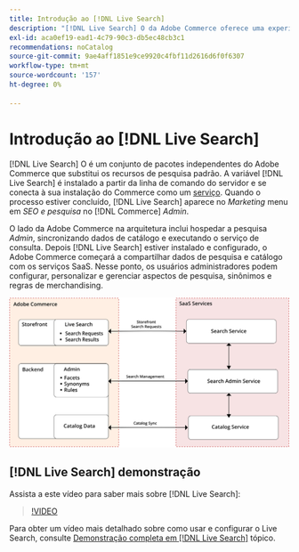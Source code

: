 ```yaml
---
title: Introdução ao [!DNL Live Search]
description: "[!DNL Live Search] O da Adobe Commerce oferece uma experiência de pesquisa ultrarrápida, relevante e intuitiva."
exl-id: aca0ef19-ead1-4c79-90c3-db5ec48cb3c1
recommendations: noCatalog
source-git-commit: 9ae4aff1851e9ce9920c4fbf11d2616d6f0f6307
workflow-type: tm+mt
source-wordcount: '157'
ht-degree: 0%

---
```


# Introdução ao [!DNL Live Search]

[!DNL Live Search] O é um conjunto de pacotes independentes do Adobe Commerce que substitui os recursos de pesquisa padrão. A variável [!DNL Live Search] é instalado a partir da linha de comando do servidor e se conecta à sua instalação do Commerce como um [serviço](../landing/saas.md). Quando o processo estiver concluído, [!DNL Live Search] aparece no *Marketing* menu em *SEO e pesquisa* no [!DNL Commerce] *Admin*.

O lado da Adobe Commerce na arquitetura inclui hospedar a pesquisa *Admin*, sincronizando dados de catálogo e executando o serviço de consulta. Depois [!DNL Live Search] estiver instalado e configurado, o Adobe Commerce começará a compartilhar dados de pesquisa e catálogo com os serviços SaaS. Nesse ponto, os usuários administradores podem configurar, personalizar e gerenciar aspectos de pesquisa, sinônimos e regras de merchandising.

![Diagrama de arquitetura do Live Search](assets/architecture-diagram.svg)

## [!DNL Live Search] demonstração

Assista a este vídeo para saber mais sobre [!DNL Live Search]:

>[!VIDEO](https://video.tv.adobe.com/v/3418679?quality=12&learn=on)

Para obter um vídeo mais detalhado sobre como usar e configurar o Live Search, consulte [Demonstração completa em [!DNL Live Search]](https://experienceleague.adobe.com/docs/commerce-learn/tutorials/marketing/live-search-full-demonstration.html) tópico.
